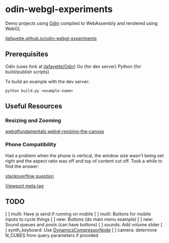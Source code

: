 # odin-webgl-experiments

Demo projects using [Odin]("https://odin-lang.org/") compiled to WebAssembly and rendered using WebGL

[jlafayette.github.io/odin-webgl-experiments](https://jlafayette.github.io/odin-webgl-experiments/)

## Prerequisites

Odin (uses fork at [jlafayette/Odin](https://github.com/jlafayette/Odin))
Go (for dev server)
Python (for build/publish scripts)

To build an example with the dev server:

```shell
python build.py <example-name>
```

## Useful Resources

### Resizing and Zooming

[webglfundamentals webgl-resizing-the-canvas](https://webglfundamentals.org/webgl/lessons/webgl-resizing-the-canvas.html)

### Phone Compatibility

Had a problem when the phone is vertical, the window size wasn't being set right and the
aspect ratio was off and top of content cut off.  Took a while to find the answer:

[stackoverflow question](https://stackoverflow.com/questions/26799330/why-does-window-innerheight-return-180-when-in-horizontal-orientation)

[Viewport meta tag](https://developer.mozilla.org/en-US/docs/Web/HTML/Viewport_meta_tag)

## TODO

[ ] multi: Have js send if running on mobile
[ ] multi: Buttons for mobile inputs to cycle things
[ ] new: Buttons (do main menu example)
[ ] new: Sound queues and pools (can have buttons)
[ ] sounds: Add volume slider
[ ] synth_keyboard: Use [DynamicsCompressorNode](https://developer.mozilla.org/en-US/docs/Web/API/DynamicsCompressorNode)
[ ] camera: determine N_CUBES from query parameters if provided
